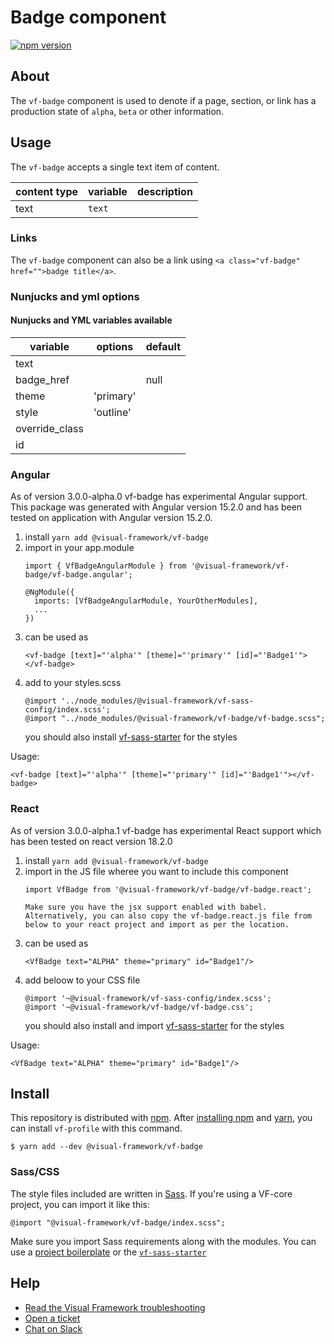 # Badge component

[![npm version](https://badge.fury.io/js/%40visual-framework%2Fvf-badge.svg)](https://badge.fury.io/js/%40visual-framework%2Fvf-badge)

## About

The `vf-badge` component is used to denote if a page, section, or link has a production state of `alpha`, `beta` or other information.

## Usage

The `vf-badge` accepts a single text item of content.

| content type | variable | description |
| ------------ | -------- | ----------- |
| text         | `text`   |             |

### Links

The `vf-badge` component can also be a link using `<a class="vf-badge" href="">badge title</a>`.

### Nunjucks and yml options

#### Nunjucks and YML variables available

| variable       | options   | default |
| -------------- | --------- | ------- |
| text           |           |         |
| badge_href     |           | null    |
| theme          | 'primary' |         |
| style          | 'outline' |         |
| override_class |           |         |
| id             |           |         |


### Angular

As of version 3.0.0-alpha.0 vf-badge has experimental Angular support.
This package was generated with Angular version 15.2.0 and has been tested on application with Angular version 15.2.0.

1. install `yarn add @visual-framework/vf-badge`
2. import in your app.module
   ```
   import { VfBadgeAngularModule } from '@visual-framework/vf-badge/vf-badge.angular';

   @NgModule({
     imports: [VfBadgeAngularModule, YourOtherModules],
     ...
   })
   ```
3. can be used as
   ```
   <vf-badge [text]="'alpha'" [theme]="'primary'" [id]="'Badge1'"></vf-badge>
   ```
4. add to your styles.scss
   ```
   @import '../node_modules/@visual-framework/vf-sass-config/index.scss';
   @import "../node_modules/@visual-framework/vf-badge/vf-badge.scss";
   ```
   you should also install [vf-sass-starter](https://stable.visual-framework.dev/components/vf-sass-starter) for the styles

Usage:

```
<vf-badge [text]="'alpha'" [theme]="'primary'" [id]="'Badge1'"></vf-badge>
```

### React

As of version 3.0.0-alpha.1 vf-badge has experimental React support which has been tested on react version 18.2.0

1. install `yarn add @visual-framework/vf-badge`
2. import in the JS file wheree you want to include this component
   ```
   import VfBadge from '@visual-framework/vf-badge/vf-badge.react';

   Make sure you have the jsx support enabled with babel. Alternatively, you can also copy the vf-badge.react.js file from below to your react project and import as per the location.
   ```
3. can be used as
   ```
   <VfBadge text="ALPHA" theme="primary" id="Badge1"/>
   ```
4. add beloow to your  CSS file
   ```
   @import '~@visual-framework/vf-sass-config/index.scss';
   @import '~@visual-framework/vf-badge/vf-badge.css';
   ```
   you should also install and import  [vf-sass-starter](https://stable.visual-framework.dev/components/vf-sass-starter) for the styles

Usage:

```
<VfBadge text="ALPHA" theme="primary" id="Badge1"/>
```
## Install

This repository is distributed with [npm](https://www.npmjs.com/). After [installing npm](https://www.npmjs.com/get-npm) and [yarn](https://classic.yarnpkg.com/en/docs/install), you can install `vf-profile` with this command.

```
$ yarn add --dev @visual-framework/vf-badge
```

### Sass/CSS

The style files included are written in [Sass](https://sass-lang.com/). If you're using a VF-core project, you can import it like this:

```
@import "@visual-framework/vf-badge/index.scss";
```

Make sure you import Sass requirements along with the modules. You can use a [project boilerplate](https://stable.visual-framework.dev/building/) or the [`vf-sass-starter`](https://stable.visual-framework.dev/components/vf-sass-starter/)


## Help

- [Read the Visual Framework troubleshooting](https://stable.visual-framework.dev/troubleshooting/)
- [Open a ticket](https://github.com/visual-framework/vf-core/issues)
- [Chat on Slack](https://join.slack.com/t/visual-framework/shared_invite/enQtNDAxNzY0NDg4NTY0LWFhMjEwNGY3ZTk3NWYxNWVjOWQ1ZWE4YjViZmY1YjBkMDQxMTNlNjQ0N2ZiMTQ1ZTZiMGM4NjU5Y2E0MjM3ZGQ)

